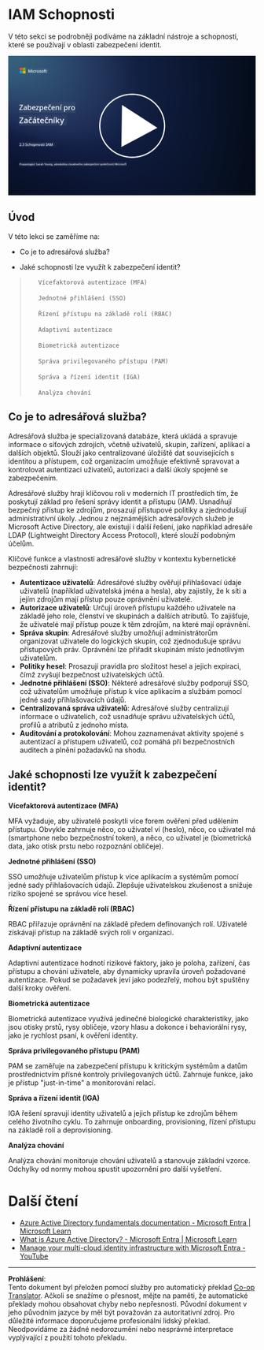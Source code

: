<!--
CO_OP_TRANSLATOR_METADATA:
{
  "original_hash": "bf0b8a54f2c69951744df5a94bc923f7",
  "translation_date": "2025-09-03T22:09:40+00:00",
  "source_file": "2.3 IAM capabilities.md",
  "language_code": "cs"
}
-->
# IAM Schopnosti

V této sekci se podrobněji podíváme na základní nástroje a schopnosti, které se používají v oblasti zabezpečení identit.

[![Sledujte video](../../translated_images/2-3_placeholder.627bdd56f0e6915d1c44f876715c48e2b27507edc096c3e5fe6c3b228fdd4cf5.cs.png)](https://learn-video.azurefd.net/vod/player?id=330158a0-95ef-434b-b308-6fc41eab4bd5)

## Úvod

V této lekci se zaměříme na:

 - Co je to adresářová služba?
      
     
    
 - Jaké schopnosti lze využít k zabezpečení identit?
>
>        Vícefaktorová autentizace (MFA)
> 
>        Jednotné přihlášení (SSO)
> 
>        Řízení přístupu na základě rolí (RBAC)
> 
>        Adaptivní autentizace
> 
>        Biometrická autentizace
> 
>        Správa privilegovaného přístupu (PAM)
> 
>        Správa a řízení identit (IGA)
> 
>        Analýza chování

## Co je to adresářová služba?

Adresářová služba je specializovaná databáze, která ukládá a spravuje informace o síťových zdrojích, včetně uživatelů, skupin, zařízení, aplikací a dalších objektů. Slouží jako centralizované úložiště dat souvisejících s identitou a přístupem, což organizacím umožňuje efektivně spravovat a kontrolovat autentizaci uživatelů, autorizaci a další úkoly spojené se zabezpečením.

Adresářové služby hrají klíčovou roli v moderních IT prostředích tím, že poskytují základ pro řešení správy identit a přístupu (IAM). Usnadňují bezpečný přístup ke zdrojům, prosazují přístupové politiky a zjednodušují administrativní úkoly. Jednou z nejznámějších adresářových služeb je Microsoft Active Directory, ale existují i další řešení, jako například adresáře LDAP (Lightweight Directory Access Protocol), které slouží podobným účelům.

Klíčové funkce a vlastnosti adresářové služby v kontextu kybernetické bezpečnosti zahrnují:

 - **Autentizace uživatelů**: Adresářové služby ověřují přihlašovací údaje uživatelů (například uživatelská jména a hesla), aby zajistily, že k síti a jejím zdrojům mají přístup pouze oprávnění uživatelé.
 - **Autorizace uživatelů**: Určují úroveň přístupu každého uživatele na základě jeho role, členství ve skupinách a dalších atributů. To zajišťuje, že uživatelé mají přístup pouze k těm zdrojům, na které mají oprávnění.
 - **Správa skupin**: Adresářové služby umožňují administrátorům organizovat uživatele do logických skupin, což zjednodušuje správu přístupových práv. Oprávnění lze přiřadit skupinám místo jednotlivým uživatelům.
 - **Politiky hesel**: Prosazují pravidla pro složitost hesel a jejich expiraci, čímž zvyšují bezpečnost uživatelských účtů.
 - **Jednotné přihlášení (SSO)**: Některé adresářové služby podporují SSO, což uživatelům umožňuje přístup k více aplikacím a službám pomocí jedné sady přihlašovacích údajů.
 - **Centralizovaná správa uživatelů**: Adresářové služby centralizují informace o uživatelích, což usnadňuje správu uživatelských účtů, profilů a atributů z jednoho místa.
 - **Auditování a protokolování**: Mohou zaznamenávat aktivity spojené s autentizací a přístupem uživatelů, což pomáhá při bezpečnostních auditech a plnění požadavků na shodu.

## Jaké schopnosti lze využít k zabezpečení identit?

**Vícefaktorová autentizace (MFA)**

MFA vyžaduje, aby uživatelé poskytli více forem ověření před udělením přístupu. Obvykle zahrnuje něco, co uživatel ví (heslo), něco, co uživatel má (smartphone nebo bezpečnostní token), a něco, co uživatel je (biometrická data, jako otisk prstu nebo rozpoznání obličeje).

**Jednotné přihlášení (SSO)**

SSO umožňuje uživatelům přístup k více aplikacím a systémům pomocí jedné sady přihlašovacích údajů. Zlepšuje uživatelskou zkušenost a snižuje riziko spojené se správou více hesel.

**Řízení přístupu na základě rolí (RBAC)**

RBAC přiřazuje oprávnění na základě předem definovaných rolí. Uživatelé získávají přístup na základě svých rolí v organizaci.

**Adaptivní autentizace**

Adaptivní autentizace hodnotí rizikové faktory, jako je poloha, zařízení, čas přístupu a chování uživatele, aby dynamicky upravila úroveň požadované autentizace. Pokud se požadavek jeví jako podezřelý, mohou být spuštěny další kroky ověření.

**Biometrická autentizace**

Biometrická autentizace využívá jedinečné biologické charakteristiky, jako jsou otisky prstů, rysy obličeje, vzory hlasu a dokonce i behaviorální rysy, jako je rychlost psaní, k ověření identity.

**Správa privilegovaného přístupu (PAM)**

PAM se zaměřuje na zabezpečení přístupu k kritickým systémům a datům prostřednictvím přísné kontroly privilegovaných účtů. Zahrnuje funkce, jako je přístup "just-in-time" a monitorování relací.

**Správa a řízení identit (IGA)**

IGA řešení spravují identity uživatelů a jejich přístup ke zdrojům během celého životního cyklu. To zahrnuje onboarding, provisioning, řízení přístupu na základě rolí a deprovisioning.

**Analýza chování**

Analýza chování monitoruje chování uživatelů a stanovuje základní vzorce. Odchylky od normy mohou spustit upozornění pro další vyšetření.


# Další čtení
- [Azure Active Directory fundamentals documentation - Microsoft Entra | Microsoft Learn](https://learn.microsoft.com/azure/active-directory/fundamentals/?WT.mc_id=academic-96948-sayoung)
- [What is Azure Active Directory? - Microsoft Entra | Microsoft Learn](https://learn.microsoft.com/azure/active-directory/fundamentals/whatis?WT.mc_id=academic-96948-sayoung)
- [Manage your multi-cloud identity infrastructure with Microsoft Entra - YouTube](https://www.youtube.com/watch?v=9qQiq3wTS2Y&list=PLXtHYVsvn_b_gtX1-NB62wNervQx1Fhp4&index=18)

---

**Prohlášení**:  
Tento dokument byl přeložen pomocí služby pro automatický překlad [Co-op Translator](https://github.com/Azure/co-op-translator). Ačkoli se snažíme o přesnost, mějte na paměti, že automatické překlady mohou obsahovat chyby nebo nepřesnosti. Původní dokument v jeho původním jazyce by měl být považován za autoritativní zdroj. Pro důležité informace doporučujeme profesionální lidský překlad. Neodpovídáme za žádné nedorozumění nebo nesprávné interpretace vyplývající z použití tohoto překladu.